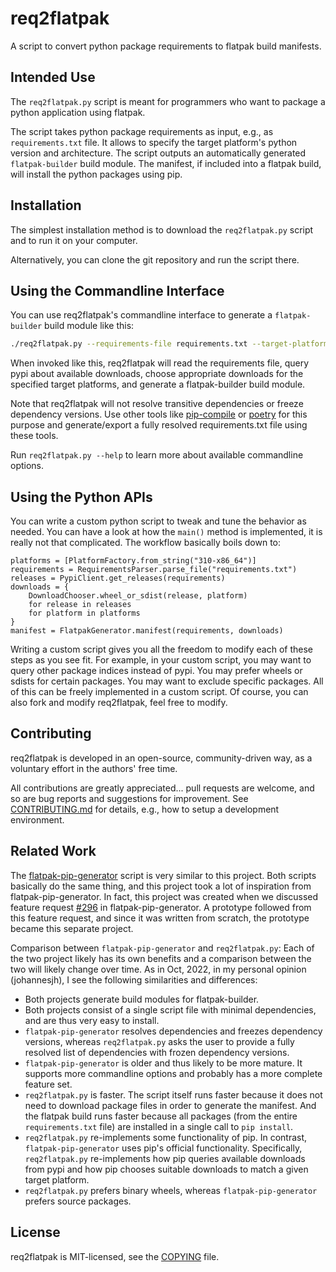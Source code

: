 # req2flatpak

A script to convert python package requirements to flatpak build manifests.

## Intended Use

The `req2flatpak.py` script is meant for programmers who want to package a python application using flatpak.

The script takes python package requirements as input, e.g., as `requirements.txt` file.
It allows to specify the target platform's python version and architecture.
The script outputs an automatically generated `flatpak-builder` build module.
The manifest, if included into a flatpak build, will install the python packages using pip.

## Installation

The simplest installation method is to download the `req2flatpak.py` script and to run it on your computer.

Alternatively, you can clone the git repository and run the script there.

## Using the Commandline Interface

You can use req2flatpak's commandline interface to generate a `flatpak-builder` build module like this:

```bash
./req2flatpak.py --requirements-file requirements.txt --target-platforms 310-x86_64 310-aarch64
```

When invoked like this, req2flatpak will read the requirements file, query pypi about available downloads, choose appropriate downloads for the specified target platforms, and generate a flatpak-builder build module.

Note that req2flatpak will not resolve transitive dependencies or freeze dependency versions. Use other tools like [pip-compile](https://pypi.org/project/pip-tools/) or [poetry](https://pypi.org/project/poetry/) for this purpose and generate/export a fully resolved requirements.txt file using these tools.

Run `req2flatpak.py --help` to learn more about available commandline options.

## Using the Python APIs

You can write a custom python script to tweak and tune the behavior as needed. You can have a look at how the `main()` method is implemented, it is really not that complicated. The workflow basically boils down to:

```python3
platforms = [PlatformFactory.from_string("310-x86_64")]
requirements = RequirementsParser.parse_file("requirements.txt")
releases = PypiClient.get_releases(requirements)
downloads = {
    DownloadChooser.wheel_or_sdist(release, platform)
    for release in releases
    for platform in platforms
}
manifest = FlatpakGenerator.manifest(requirements, downloads)
```

Writing a custom script gives you all the freedom to modify each of these steps as you see fit. For example, in your custom script, you may want to query other package indices instead of pypi. You may prefer wheels or sdists for certain packages. You may want to exclude specific packages. All of this can be freely implemented in a custom script. Of course, you can also fork and modify req2flatpak, feel free to modify.

## Contributing

req2flatpak is developed in an open-source, community-driven way, as a voluntary effort in the authors' free time.

All contributions are greatly appreciated... pull requests are welcome, and so are bug reports and suggestions for improvement. See [CONTRIBUTING.md](./CONTRIBUTING.md) for details, e.g., how to setup a development environment.

## Related Work

The [flatpak-pip-generator](https://github.com/flatpak/flatpak-builder-tools/blob/master/pip/flatpak-pip-generator) script is very similar to this project.
Both scripts basically do the same thing, and this project took a lot of inspiration from flatpak-pip-generator.
In fact, this project was created when we discussed feature request [#296](https://github.com/flatpak/flatpak-builder-tools/issues/296) in flatpak-pip-generator.
A prototype followed from this feature request, and since it was written from scratch, the prototype became this separate project.

Comparison between `flatpak-pip-generator` and `req2flatpak.py`: Each of the two project likely has its own benefits and a comparison between the two will likely change over time. As in Oct, 2022, in my personal opinion (johannesjh), I see the following similarities and differences:

- Both projects generate build modules for flatpak-builder.
- Both projects consist of a single script file with minimal dependencies, and are thus very easy to install.
- `flatpak-pip-generator` resolves dependencies and freezes dependency versions, whereas `req2flatpak.py` asks the user to provide a fully resolved list of dependencies with frozen dependency versions.
- `flatpak-pip-generator` is older and thus likely to be more mature. It supports more commandline options and probably has a more complete feature set.
- `req2flatpak.py` is faster. The script itself runs faster because it does not need to download package files in order to generate the manifest. And the flatpak build runs faster because all packages (from the entire `requirements.txt` file) are installed in a single call to `pip install`.
- `req2flatpak.py` re-implements some functionality of pip. In contrast, `flatpak-pip-generator` uses pip's official functionality. Specifically, `req2flatpak.py` re-implements how pip queries available downloads from pypi and how pip chooses suitable downloads to match a given target platform.
- `req2flatpak.py` prefers binary wheels, whereas `flatpak-pip-generator` prefers source packages.

## License

req2flatpak is MIT-licensed, see the [COPYING](./COPYING) file.
